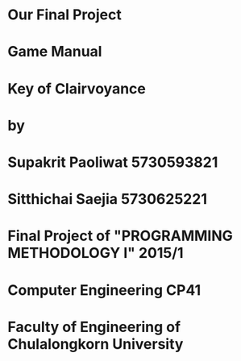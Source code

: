 # Our Final Project
# 
# Game Manual
# Key of Clairvoyance
# 
# by
# 
# Supakrit Paoliwat 5730593821
# Sitthichai Saejia 5730625221
# 
# Final Project of "PROGRAMMING METHODOLOGY I" 2015/1
# Computer Engineering CP41 
# Faculty of Engineering of Chulalongkorn University
